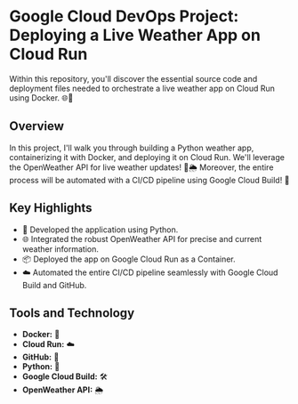 # Google Cloud DevOps Project: Deploying a Live Weather App on Cloud Run

Within this repository, you'll discover the essential source code and deployment files needed to orchestrate a live weather app on Cloud Run using Docker. 🌐🚀

## Overview

In this project, I'll walk you through building a Python weather app, containerizing it with Docker, and deploying it on Cloud Run. We'll leverage the OpenWeather API for live weather updates! 🐍🌦️ Moreover, the entire process will be automated with a CI/CD pipeline using Google Cloud Build! 🚀

## Key Highlights

- 🐍 Developed the application using Python.
- 🌐 Integrated the robust OpenWeather API for precise and current weather information.
- 📦 Deployed the app on Google Cloud Run as a Container.
- ☁️ Automated the entire CI/CD pipeline seamlessly with Google Cloud Build and GitHub.

## Tools and Technology

- **Docker:** 🐳
- **Cloud Run:** ☁️
- **GitHub:** 🐙
- **Python:** 🐍
- **Google Cloud Build:** 🛠️
- **OpenWeather API:** 🌦️

